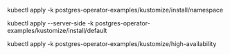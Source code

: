kubectl apply -k postgres-operator-examples/kustomize/install/namespace

kubectl apply --server-side -k postgres-operator-examples/kustomize/install/default

kubectl apply -k postgres-operator-examples/kustomize/high-availability
